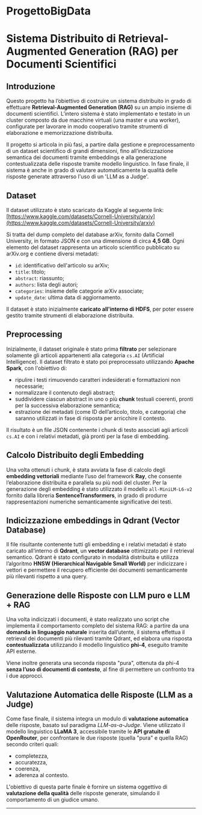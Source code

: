 # ProgettoBigData
# Sistema Distribuito di Retrieval-Augmented Generation (RAG) per Documenti Scientifici

## Introduzione

Questo progetto ha l’obiettivo di costruire un sistema distribuito in grado di effettuare **Retrieval-Augmented Generation (RAG)** su un ampio insieme di documenti scientifici. L’intero sistema è stato implementato e testato in un cluster composto da due macchine virtuali (una master e una worker), configurate per lavorare in modo cooperativo tramite strumenti di elaborazione e memorizzazione distribuita.

Il progetto si articola in più fasi, a partire dalla gestione e preprocessamento di un dataset scientifico di grandi dimensioni, fino all’indicizzazione semantica dei documenti tramite embeddings e alla generazione contestualizzata delle risposte tramite modello linguistico. In fase finale, il sistema è anche in grado di valutare automaticamente la qualità delle risposte generate attraverso l'uso di un 'LLM as a Judge'.

## Dataset

Il dataset utilizzato è stato scaricato da Kaggle al seguente link:  
[https://www.kaggle.com/datasets/Cornell-University/arxiv](https://www.kaggle.com/datasets/Cornell-University/arxiv)

Si tratta del dump completo del database arXiv, fornito dalla Cornell University, in formato JSON e con una dimensione di circa **4,5 GB**. Ogni elemento del dataset rappresenta un articolo scientifico pubblicato su arXiv.org e contiene diversi metadati:
- `id`: identificativo dell'articolo su arXiv;
- `title`: titolo;
- `abstract`: riassunto;
- `authors`: lista degli autori;
- `categories`: insieme delle categorie arXiv associate;
- `update_date`: ultima data di aggiornamento.

Il dataset è stato inizialmente **caricato all'interno di HDFS**, per poter essere gestito tramite strumenti di elaborazione distribuita. 

## Preprocessing
Inizialmente, il dataset originale è stato prima **filtrato** per selezionare solamente gli articoli appartenenti alla categoria `cs.AI` (Artificial Intelligence).
Il dataset filtrato è stato poi preprocessato utilizzando **Apache Spark**, con l'obiettivo di:
- ripulire i testi rimuovendo caratteri indesiderati e formattazioni non necessarie;
- normalizzare il contenuto degli abstract;
- suddividere ciascun abstract in uno o più **chunk** testuali coerenti, pronti per la successiva elaborazione semantica;
- estrazione dei metadati (come ID dell’articolo, titolo, e categoria) che saranno utilizzati in fase di risposta per arricchire il contesto.

Il risultato è un file JSON contenente i chunk di testo associati agli articoli `cs.AI` e con i relativi metadati, già pronti per la fase di embedding.

## Calcolo Distribuito degli Embedding

Una volta ottenuti i chunk, è stata avviata la fase di calcolo degli **embedding vettoriali** mediante l’uso del framework **Ray**, che consente l’elaborazione distribuita e parallela su più nodi del cluster. Per la generazione degli embedding è stato utilizzato il modello `all-MiniLM-L6-v2` fornito dalla libreria **SentenceTransformers**, in grado di produrre rappresentazioni numeriche semanticamente significative dei testi.

## Indicizzazione embeddings in Qdrant (Vector Database)

Il file risultante contenente tutti gli embedding e i relativi metadati è stato caricato all’interno di **Qdrant**, un **vector database** ottimizzato per il retrieval semantico. Qdrant è stato configurato in modalità distribuita e utilizza l’algoritmo **HNSW (Hierarchical Navigable Small World)** per indicizzare i vettori e permettere il recupero efficiente dei documenti semanticamente più rilevanti rispetto a una query.

## Generazione delle Risposte con LLM puro e LLM + RAG

Una volta indicizzati i documenti, è stato realizzato uno script che implementa il comportamento completo del sistema RAG: a partire da una **domanda in linguaggio naturale** inserita dall’utente, il sistema effettua il retrieval dei documenti più rilevanti tramite Qdrant, ed elabora una risposta **contestualizzata** utilizzando il modello linguistico **phi-4**, eseguito tramite API esterne.

Viene inoltre generata una seconda risposta "pura", ottenuta da phi-4 **senza l’uso di documenti di contesto**, al fine di permettere un confronto tra i due approcci.

## Valutazione Automatica delle Risposte (LLM as a Judge)

Come fase finale, il sistema integra un modulo di **valutazione automatica** delle risposte, basato sul paradigma *LLM-as-a-Judge*. Viene utilizzato il modello linguistico **LLaMA 3**, accessibile tramite le **API gratuite di OpenRouter**, per confrontare le due risposte (quella "pura" e quella RAG) secondo criteri quali:
- completezza,
- accuratezza,
- coerenza,
- aderenza al contesto.

L'obiettivo di questa parte finale è fornire un sistema oggettivo di **valutazione della qualità** delle risposte generate, simulando il comportamento di un giudice umano.

---
